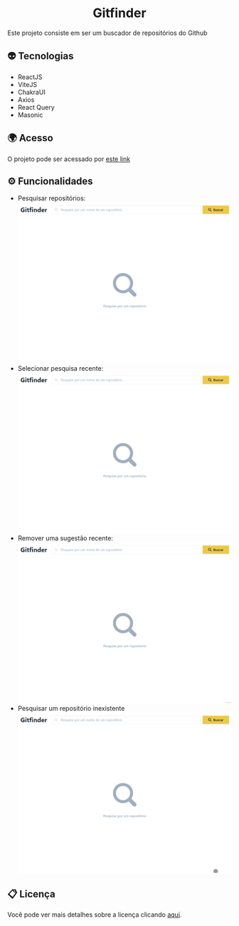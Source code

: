 <h1 align="center">
  Gitfinder
</h1>

Este projeto consiste em ser um buscador de repositórios do Github

## 👽 Tecnologias

- ReactJS
- ViteJS
- ChakraUI
- Axios
- React Query
- Masonic

## 🌍 Acesso

O projeto pode ser acessado por [este link](https://the-gitfinder.netlify.app)

## ⚙ Funcionalidades

- Pesquisar repositórios:
  ![Pesquisando um repositório](./.github/assets/search-repo.gif)
- Selecionar pesquisa recente:
  ![Selecionando uma pesquisa recente](./.github/assets/select-suggestion.gif)
- Remover uma sugestão recente:
  ![Removendo sugestão recente](./.github/assets/remove-suggestion.gif)
- Pesquisar um repositório inexistente
  ![Pesquisando um repositório inexistente](./.github/assets/not-found-repo.gif)

## 📋 Licença

Você pode ver mais detalhes sobre a licença clicando [aqui](LICENSE).
